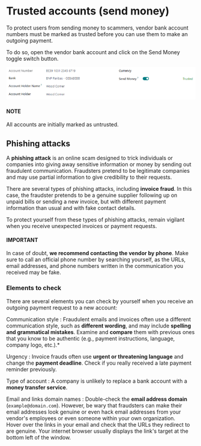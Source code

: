# Trusted accounts (send money)

To protect users from sending money to scammers, vendor bank account numbers must be marked as
trusted before you can use them to make an outgoing payment.

To do so, open the vendor bank account and click on the Send Money toggle switch button.

![Example of a vendor bank account with the "Send Money" toggle button switched to "trusted."](trusted_accounts/send-money-toggle.png)

#### NOTE
All accounts are initially marked as untrusted.

## Phishing attacks

A **phishing attack** is an online scam designed to trick individuals or companies into giving away
sensitive information or money by sending out fraudulent communication. Fraudsters pretend to be
legitimate companies and may use partial information to give credibility to their requests.

There are several types of phishing attacks, including **invoice fraud**. In this case, the
fraudster pretends to be a genuine supplier following up on unpaid bills or sending a new invoice,
but with different payment information than usual and with fake contact details.

To protect yourself from these types of phishing attacks, remain vigilant when you receive
unexpected invoices or payment requests.

#### IMPORTANT
In case of doubt, **we recommend contacting the vendor by phone**. Make sure to call an official
phone number by searching yourself, as the URLs, email addresses, and phone numbers written in
the communication you received may be fake.

### Elements to check

There are several elements you can check by yourself when you receive an outgoing payment request to
a new account:

Communication style
: Fraudulent emails and invoices often use a different communication style, such as **different
  wording**, and may include **spelling and grammatical mistakes**. Examine and **compare** them
  with previous ones that you know to be authentic (e.g., payment instructions, language, company
  logo, etc.).\*

Urgency
: Invoice frauds often use **urgent or threatening language** and change the **payment deadline**.
  Check if you really received a late payment reminder previously.

Type of account
: A company is unlikely to replace a bank account with a **money transfer service**.

Email and links domain names
: Double-check the **email address domain** (`example@domain.com`). However, be wary that fraudsters
  can make their email addresses look genuine or even hack email addresses from your vendor's
  employees or even someone within your own organization.
  <br/>
  Hover over the links in your email and check that the URLs they redirect to are genuine. Your
  internet browser usually displays the link's target at the bottom left of the window.
